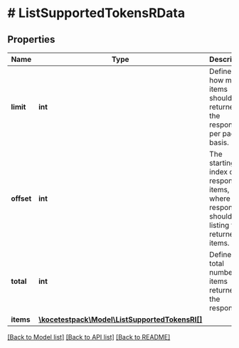 # # ListSupportedTokensRData

## Properties

Name | Type | Description | Notes
------------ | ------------- | ------------- | -------------
**limit** | **int** | Defines how many items should be returned in the response per page basis. |
**offset** | **int** | The starting index of the response items, i.e. where the response should start listing the returned items. |
**total** | **int** | Defines the total number of items returned in the response. |
**items** | [**\kocetestpack\Model\ListSupportedTokensRI[]**](ListSupportedTokensRI.md) |  |

[[Back to Model list]](../../README.md#models) [[Back to API list]](../../README.md#endpoints) [[Back to README]](../../README.md)
